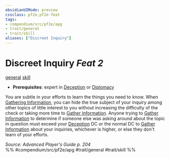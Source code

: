 ```yaml
---
obsidianUIMode: preview
cssclass: pf2e,pf2e-feat
tags:
- compendium/src/pf2e/apg
- trait/general
- trait/skill
aliases: ["Discreet Inquiry"]
---
```

# Discreet Inquiry  *Feat 2*  
[general](../../rules/traits/general.md)  [skill](../../rules/traits/skill.md)  

- **Prerequisites**: expert in [Deception](../skills.md#Deception) or [Diplomacy](../skills.md#Diplomacy)

You are subtle in your efforts to learn the things you need to know. When [Gathering Information](../../rules/actions/gather-information.md), you can hide the true subject of your inquiry among other topics of little interest to you without increasing the difficulty of the check or taking more time to [Gather Information](../../rules/actions/gather-information.md). Anyone trying to [Gather Information](../../rules/actions/gather-information.md) to determine if someone else was asking around about the topic in question must exceed your [Deception](../skills.md#Deception) DC or the normal DC to [Gather Information](../../rules/actions/gather-information.md) about your inquiries, whichever is higher, or else they don't learn of your efforts.

*Source: Advanced Player's Guide p. 204*  
%% #compendium/src/pf2e/apg #trait/general #trait/skill %%